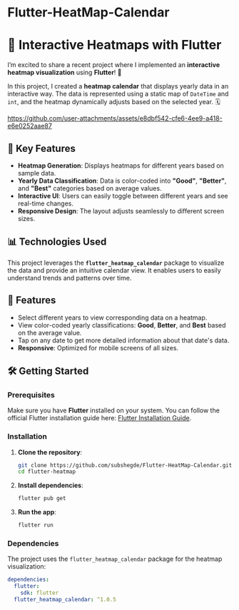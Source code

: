 # Flutter-HeatMap-Calendar

# 🚀 Interactive Heatmaps with Flutter

I’m excited to share a recent project where I implemented an **interactive heatmap visualization** using **Flutter**! 🎉

In this project, I created a **heatmap calendar** that displays yearly data in an interactive way. The data is represented using a static map of `DateTime` and `int`, and the heatmap dynamically adjusts based on the selected year. 🗓️

https://github.com/user-attachments/assets/e8dbf542-cfe6-4ee9-a418-e6e0252aae87


## 🔑 Key Features

- **Heatmap Generation**: Displays heatmaps for different years based on sample data.
- **Yearly Data Classification**: Data is color-coded into **"Good"**, **"Better"**, and **"Best"** categories based on average values.
- **Interactive UI**: Users can easily toggle between different years and see real-time changes.
- **Responsive Design**: The layout adjusts seamlessly to different screen sizes.

## 📊 Technologies Used

This project leverages the **`flutter_heatmap_calendar`** package to visualize the data and provide an intuitive calendar view. It enables users to easily understand trends and patterns over time.

## 🎯 Features

- Select different years to view corresponding data on a heatmap.
- View color-coded yearly classifications: **Good**, **Better**, and **Best** based on the average value.
- Tap on any date to get more detailed information about that date's data.
- **Responsive**: Optimized for mobile screens of all sizes.

## 🛠️ Getting Started

### Prerequisites

Make sure you have **Flutter** installed on your system. You can follow the official Flutter installation guide here: [Flutter Installation Guide](https://flutter.dev/docs/get-started/install).

### Installation

1. **Clone the repository**:
    ```bash
    git clone https://github.com/subshegde/Flutter-HeatMap-Calendar.git
    cd flutter-heatmap
    ```

2. **Install dependencies**:
    ```bash
    flutter pub get
    ```

3. **Run the app**:
    ```bash
    flutter run
    ```

### Dependencies

The project uses the `flutter_heatmap_calendar` package for the heatmap visualization:

```yaml
dependencies:
  flutter:
    sdk: flutter
  flutter_heatmap_calendar: ^1.0.5
